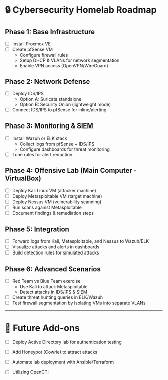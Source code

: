 # 🔒 Cybersecurity Homelab Roadmap

## Phase 1: Base Infrastructure
- [ ] Install Proxmox VE
- [ ] Create pfSense VM  
  - Configure firewall rules  
  - Setup DHCP & VLANs for network segmentation  
  - Enable VPN access (OpenVPN/WireGuard)  

## Phase 2: Network Defense
- [ ] Deploy IDS/IPS  
  - Option A: Suricata standalone  
  - Option B: Security Onion (lightweight mode)  
- [ ] Connect IDS/IPS to pfSense for inline/alerting  

## Phase 3: Monitoring & SIEM
- [ ] Install Wazuh or ELK stack  
  - Collect logs from pfSense + IDS/IPS  
  - Configure dashboards for threat monitoring  
- [ ] Tune rules for alert reduction  

## Phase 4: Offensive Lab (Main Computer - VirtualBox)
- [ ] Deploy Kali Linux VM (attacker machine)  
- [ ] Deploy Metasploitable VM (target machine)  
- [ ] Deploy Nessus VM (vulnerability scanning)  
- [ ] Run scans against Metasploitable  
- [ ] Document findings & remediation steps  

## Phase 5: Integration
- [ ] Forward logs from Kali, Metasploitable, and Nessus to Wazuh/ELK  
- [ ] Visualize attacks and alerts in dashboards  
- [ ] Build detection rules for simulated attacks  

## Phase 6: Advanced Scenarios
- [ ] Red Team vs Blue Team exercise  
  - Use Kali to attack Metasploitable  
  - Detect attacks in IDS/IPS & SIEM  
- [ ] Create threat hunting queries in ELK/Wazuh  
- [ ] Test firewall segmentation by isolating VMs into separate VLANs  

---

# 🚀 Future Add-ons
- [ ] Deploy Active Directory lab for authentication testing  
- [ ] Add Honeypot (Cowrie) to attract attacks  
- [ ] Automate lab deployment with Ansible/Terraform
- [ ] Utilizing OpenCTI 

